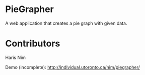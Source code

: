 # PieGrapher
A web application that creates a pie graph with given data.

# Contributors
Haris
Nim

Demo (incomplete): http://individual.utoronto.ca/nim/piegrapher/
